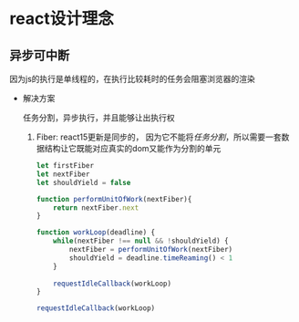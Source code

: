 # react设计理念

## 异步可中断

因为js的执行是单线程的，在执行比较耗时的任务会阻塞浏览器的渲染

- 解决方案

  任务分割，异步执行，并且能够让出执行权

  1. Fiber: react15更新是同步的， 因为它不能将*任务分割*，所以需要一套数据结构让它既能对应真实的dom又能作为分割的单元

     ```javascript
     let firstFiber
     let nextFiber
     let shouldYield = false
     
     function performUnitOfWork(nextFiber){
         return nextFiber.next
     }
     
     function workLoop(deadline) {
         while(nextFiber !== null && !shouldYield) {
             nextFiber = performUnitOfWork(nextFiber)
             shouldYield = deadline.timeReaming() < 1
         }
         
         requestIdleCallback(workLoop)
     }
     
     requestIdleCallback(workLoop)
     ```

     